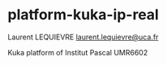 # platform-kuka-ip-real
Laurent LEQUIEVRE
laurent.lequievre@uca.fr

Kuka platform of Institut Pascal UMR6602
